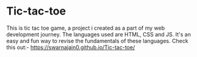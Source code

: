 # Tic-tac-toe
This is tic tac toe game, a project i created as a part of my web development journey. The languages used are HTML, CSS and JS. It's an easy and fun way to revise the fundamentals of these languages.
Check this out:- https://swarnajain0.github.io/Tic-tac-toe/
